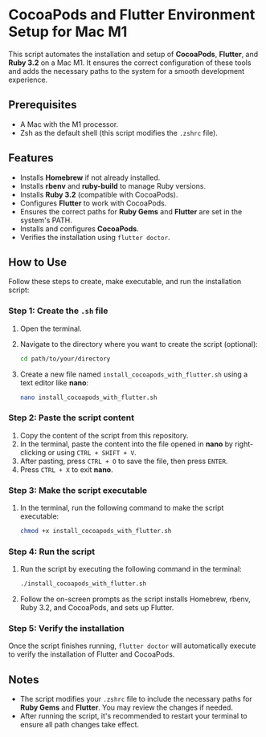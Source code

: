 
# CocoaPods and Flutter Environment Setup for Mac M1

This script automates the installation and setup of **CocoaPods**, **Flutter**, and **Ruby 3.2** on a Mac M1. It ensures the correct configuration of these tools and adds the necessary paths to the system for a smooth development experience.

## Prerequisites

- A Mac with the M1 processor.
- Zsh as the default shell (this script modifies the `.zshrc` file).

## Features

- Installs **Homebrew** if not already installed.
- Installs **rbenv** and **ruby-build** to manage Ruby versions.
- Installs **Ruby 3.2** (compatible with CocoaPods).
- Configures **Flutter** to work with CocoaPods.
- Ensures the correct paths for **Ruby Gems** and **Flutter** are set in the system's PATH.
- Installs and configures **CocoaPods**.
- Verifies the installation using `flutter doctor`.

## How to Use

Follow these steps to create, make executable, and run the installation script:

### Step 1: Create the `.sh` file

1. Open the terminal.
2. Navigate to the directory where you want to create the script (optional):
   ```bash
   cd path/to/your/directory
   ```

3. Create a new file named `install_cocoapods_with_flutter.sh` using a text editor like **nano**:
   ```bash
   nano install_cocoapods_with_flutter.sh
   ```

### Step 2: Paste the script content

1. Copy the content of the script from this repository.
2. In the terminal, paste the content into the file opened in **nano** by right-clicking or using `CTRL + SHIFT + V`.
3. After pasting, press `CTRL + O` to save the file, then press `ENTER`.
4. Press `CTRL + X` to exit **nano**.

### Step 3: Make the script executable

1. In the terminal, run the following command to make the script executable:
   ```bash
   chmod +x install_cocoapods_with_flutter.sh
   ```

### Step 4: Run the script

1. Run the script by executing the following command in the terminal:
   ```bash
   ./install_cocoapods_with_flutter.sh
   ```

2. Follow the on-screen prompts as the script installs Homebrew, rbenv, Ruby 3.2, and CocoaPods, and sets up Flutter.

### Step 5: Verify the installation

Once the script finishes running, `flutter doctor` will automatically execute to verify the installation of Flutter and CocoaPods.

## Notes

- The script modifies your `.zshrc` file to include the necessary paths for **Ruby Gems** and **Flutter**. You may review the changes if needed.
- After running the script, it's recommended to restart your terminal to ensure all path changes take effect.

